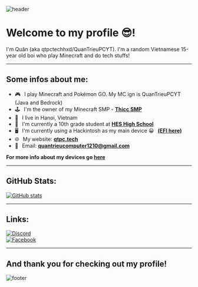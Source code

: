 <!---
![header](https://capsule-render.vercel.app/api?type=wave&color=gradient&height=280&section=header&text=Hello%20there%20👋&fontSize=90)
--->
![header](https://capsule-render.vercel.app/api?type=waving&color=gradient&height=280&section=header&text=Hello%20there%20%F0%9F%91%8B&fontSize=90)
# Welcome to my profile 😎!
I'm Quân (aka qtpctechhxd/QuanTrieuPCYT). I'm a random Vietnamese 15-year old boi who play Minecraft and do tech stuffs!
***
## Some infos about me:
* 🎮⠀I play Minecraft and Pokémon GO. My MC ign is QuanTrieuPCYT (Java and Bedrock)
* 🕹⠀I'm the owner of my Minecraft SMP - [**Thicc SMP**](https://qtpc.tech/discord)
* 📍⠀I live in Hanoi, Vietnam
* 🏫⠀I'm currently a 10th grade student at [**HES High School**](https://www.facebook.com/HESHighSchool)
* 🖥⠀I'm currently using a Hackintosh as my main device 😀⠀[**(EFI here)**](https://github.com/QuanTrieuPCYT/HPHamar_Hackintosh)
* 🌐⠀My website: [**qtpc.tech**](https://qtpc.tech)
* 📧⠀Email: <a href="mailto:quantrieucomputer1210@gmail.com">**quantrieucomputer1210@gmail.com**</a><br>

**For more info about my devices go [here](https://qtpc.tech/devices)**
***
## GitHub Stats:
[![GitHub stats](https://github-readme-stats.vercel.app/api?username=QuanTrieuPCYT&theme=tokyonight&hide_border=true)](https://webgay.ddns.net)
***
## Links:
[![Discord](https://img.shields.io/badge/Discord-7289DA?style=flat-square&logo=discord&logoColor=white "Discord")](https://discord.com/users/699512154004652093)<br> [![Facebook](https://img.shields.io/badge/Facebook-1877F2?style=flat-square&logo=facebook&logoColor=white "Facebook")](https://facebook.com/qtpctechhxd)
***



## And thank you for checking out my profile!
![footer](https://capsule-render.vercel.app/api?type=wave&color=gradient&height=150&section=footer)

